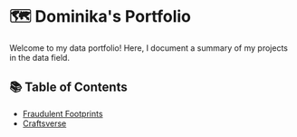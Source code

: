 # 🗺 Dominika's Portfolio

Welcome to my data portfolio! Here, I document a summary of my projects in the data field. 

## 📚 Table of Contents
- [Fraudulent Footprints](Fraudulent-Footprints)
- [Craftsverse](Craftsverse)
